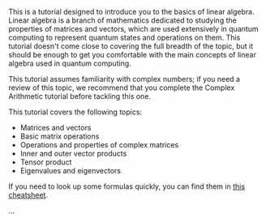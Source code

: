 This is a tutorial designed to introduce you to the basics of linear algebra. Linear algebra is a branch of mathematics dedicated to studying the properties of matrices and vectors, which are used extensively in quantum computing to represent quantum states and operations on them. This tutorial doesn't come close to covering the full breadth of the topic, but it should be enough to get you comfortable with the main concepts of linear algebra used in quantum computing.

This tutorial assumes familiarity with complex numbers; if you need a review of this topic, we recommend that you complete the Complex Arithmetic tutorial before tackling this one.

This tutorial covers the following topics:

* Matrices and vectors
* Basic matrix operations
* Operations and properties of complex matrices
* Inner and outer vector products
* Tensor product
* Eigenvalues and eigenvectors

If you need to look up some formulas quickly, you can find them in [this cheatsheet](https://github.com/microsoft/QuantumKatas/blob/master/quickref/qsharp-quick-reference.pdf).

...